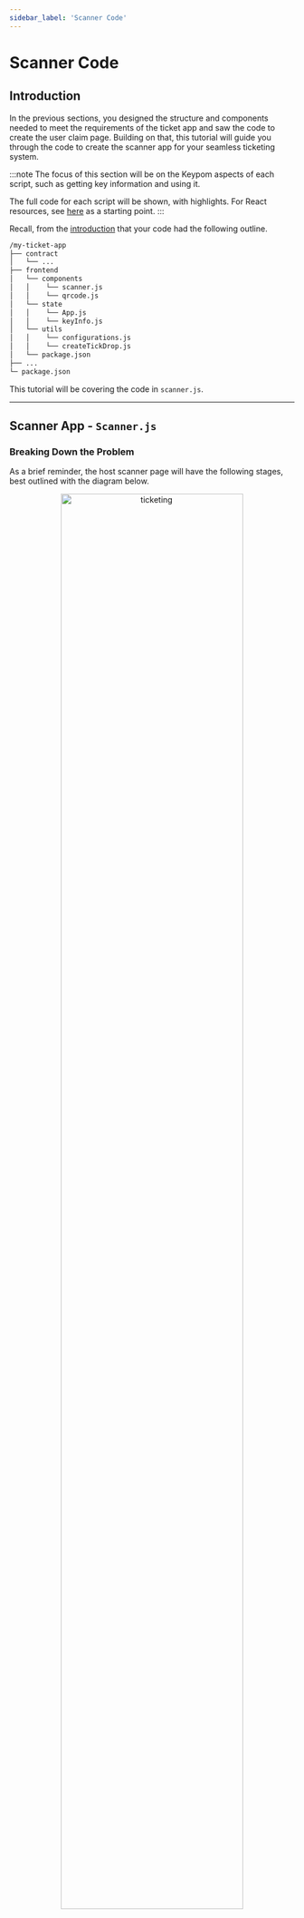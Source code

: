 ```yaml
---
sidebar_label: 'Scanner Code'
---
```

# Scanner Code

## Introduction
In the previous sections, you designed the structure and components needed to meet the requirements of the ticket app and saw the code to create the user claim page. Building on that, this tutorial will guide you through the code to create the scanner app for your seamless ticketing system.

:::note
The focus of this section will be on the Keypom aspects of each script, such as getting key information and using it. 

The full code for each script will be shown, with highlights. For React resources, see [here](https://reactjs.org/docs/hello-world.html) as a starting point.
:::

Recall, from the [introduction](introduction.md) that your code had the following outline.

```bash
/my-ticket-app
├── contract
│   └── ...
├── frontend
│   └── components
│   │    └── scanner.js
│   │    └── qrcode.js
│   └── state
│   │    └── App.js
│   │    └── keyInfo.js
│   └── utils
│   │    └── configurations.js
│   │    └── createTickDrop.js
│   └── package.json
├── ...
└─ package.json
```

This tutorial will be covering the code in `scanner.js`.

---

## Scanner App - `Scanner.js`
### Breaking Down the Problem
As a brief reminder, the host scanner page will have the following stages, best outlined with the diagram below.

<p align="center">
  <img src={require("/static/img/docs/advanced-tutorials/ticketing/scanner-pink-rounded.png").default} width="80%" height="80%" alt="ticketing" class="rounded-corners"/>
</p>

* **Stage 1, Pre-claim:** A page with the camera viewport open, constantly scanning for QR codes.  
* **Stage 2, Claiming:** Once a QR code is detected and information is scanned in, the app attempts to derive the private key from the QR code and calls `allowEntry` using the event password. During this time, the app will indicate it is in the process of claiming.
* **Stage 3, Post-claim:** After the claim is processed, the page will indicate whether or not to admit the attendee depending on the return value of `allowEntry`.

After post-claim, the entire cycle will loop back to pre-claim after three seconds. This time interval was set so the host could read any error messages that may appear. You can modify this time by changing the values passed into `timeout()`.


In post-claim, a `allowEntry` might have returned false for a few reasons. 
* Incorrect password/key
* A ticket may already be fully claimed and not exist when the host attempts to claim it.
* The ticket has already been scanned by the host. This means the key's current use is 2.

### `masterStatus` State Variable
In order to track all these stages and possible outcomes, a set of enums will be defined.

```js reference
https://github.com/keypom/keypom-js/blob/751b830e74cc0e2e354263359e926cb15f931d30/docs-advanced-tutorials/ticket-app/frontend/components/scanner.js#L15-L27
```

All these stages will be stored in a `masterStatus` state variable object.


|**`masterStatus.stage`**| **Description**                                                                         |
|------------------------|-----------------------------------------------------------------------------------------|
| `Stages.preClaim`      | *Pre-claim:* Host scanner page is scanning, waiting to read in data                     |
| `Stages.claiming`      | *Claiming:* Data has been read, scanner is trying to claim                              |
| `Stages.sucessClaim`   | *Post-claim:* Successful claim (`true` returned from `allowEntry`)                                                        | 
| `Stages.failClaim`     | *Post-claim:* Failed to claim (`false` returned from `allowEntry`)  | 
| `default`              | *Unknow State:* Display error message                                                   | 


| **`masterStatus.data`** | **Description**                                   |
|-------------------------|---------------------------------------------------|
| `Data.empty`            | No data has been read, cannot call `claim`        |
| `Data.captured`         | Data has been read, scanner can now try to claim  |

### Initialization and Scanning
Upon app mount, the host scanner page will immediately do the following.  
 
1) Prompt the host for the base password.  
2) Begin scanning.

These features can be seen in the code snippet below. 
```js reference
https://github.com/keypom/keypom-js/blob/2fe9eab7d468e8195c3eae30b295577d22607f43/docs-advanced-tutorials/ticket-app/frontend/components/scanner.js#L13-L57
```

### Claiming
The claiming process can be controlled using a React `useEffect` hook, that runs everytime the data status, `masterStatus.data`, is updated, indicating that data was read by the scanner. 

The primary task of the claim process is to determine if a claim is:

* Successful - `masterStatus.stage == Stages.successClaim` 
* Unsuccessful - `masterStatus.stage == Stages.failClaim` 

This is accomplished using the `allowEntry` function that you created earlier. If it returns `true`, the master status stage should be set to `Stages.successClaim`. Otherwise, it should be set to `Stages.failClaim`.

```js
https://github.com/keypom/keypom-js/blob/2fe9eab7d468e8195c3eae30b295577d22607f43/docs-advanced-tutorials/ticket-app/frontend/components/scanner.js#L59-L116
```

### Rendering

The rendering part of the scanner app is relatively simple, as all the logic for states was taken care of during the claim process. The following table outlines what the page should render based on the value of `masterStatus.stage`, as outlined [above](scanner-code.md#masterstatus-state-variable). 

The focus of the renders is on the scanner frame (coloured square) and the text below it. The QR code visible is a code on a phone screen held up to the camera.

|    **Condition and Description**                                                                               | **Render**                                                                                                                                                                               |
|----------------------------------------------------------------------------------------------------------------|------------------------------------------------------------------------------------------------------------------------------------------------------------------------------------------|
| `masterStatus.stage` == `Stages.preClaim`, *Pre-claim:* Host scanner page is scanning, waiting to read in data | <p align="center"> <img src={require("/static/img/docs/advanced-tutorials/ticketing/scan-unread.png").default} width="60%" height="60%" alt="ticketing" class="rounded-corners"/></p>    |
| `masterStatus.stage` == `Stages.claiming`, *Claiming:* Data has been read, scanner is trying to claim          | <p align="center"> <img src={require("/static/img/docs/advanced-tutorials/ticketing/scan-claiming.png").default} width="60%" height="60%" alt="ticketing" class="rounded-corners"/></p>  |
| `masterStatus.stage` == `Stages.successClaim`, *Post-claim:* Successful `claim`                                | <p align="center"> <img src={require("/static/img/docs/advanced-tutorials/ticketing/scan-claim-good.png").default} width="60%" height="60%" alt="ticketing" class="rounded-corners"/></p>|
| `masterStatus.stage` == `Stages.failClaim`, *Post-claim:* Invalid password, key invalid/scanned already etc.   | <p align="center"> <img src={require("/static/img/docs/advanced-tutorials/ticketing/scan-claim-bad.png").default} width="60%" height="60%" alt="ticketing" class="rounded-corners"/></p> |
| `default`, *Unknown State:* Display error message                                                              | <p align="center"> <img src={require("/static/img/docs/advanced-tutorials/ticketing/error.png").default} width="60%" height="60%" alt="ticketing" class="rounded-corners"/></p>          |

The following expandable section contains code for rendering. 

<details>
<summary>Full scanner.js rendering code</summary>
<p>

``` jsx reference
https://github.com/keypom/keypom-js/blob/751b830e74cc0e2e354263359e926cb15f931d30/docs-advanced-tutorials/ticket-app/frontend/components/scanner.js#L147-L200
```

</p>
</details>

### Full Code
The full code, including the set up, claiming, and the rendering, can be seen below.

``` jsx reference
https://github.com/keypom/keypom-js/blob/751b830e74cc0e2e354263359e926cb15f931d30/docs-advanced-tutorials/ticket-app/frontend/components/scanner.js#L1-L201
```

---

## Conclusion
In this section, you learned about the `scanner.js` component. Its primary role is to handle the data read in from the QR code reader, and `claim` the private key embedded within the QR code. It is also designed to handle different kinds of errors, such as deleted keys, and tickets that have already been scanned.  

In the next section, you'll be seeing the final product of what you just built!
